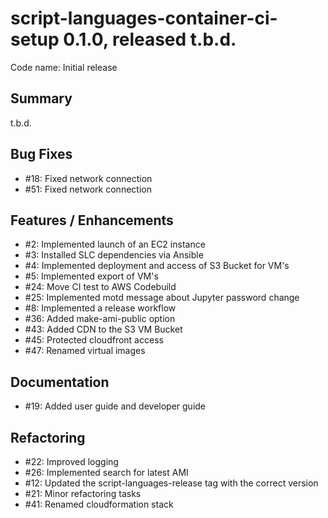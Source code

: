 # script-languages-container-ci-setup 0.1.0, released t.b.d.

Code name: Initial release

## Summary

t.b.d.

## Bug Fixes
 
 - #18: Fixed network connection 
 - #51: Fixed network connection

## Features / Enhancements

 - #2: Implemented launch of an EC2 instance
 - #3: Installed SLC dependencies via Ansible
 - #4: Implemented deployment and access of S3 Bucket for VM's
 - #5: Implemented export of VM's
 - #24: Move CI test to AWS Codebuild
 - #25: Implemented motd message about Jupyter password change
 - #8: Implemented a release workflow
 - #36: Added make-ami-public option
 - #43: Added CDN to the S3 VM Bucket
 - #45: Protected cloudfront access
 - #47: Renamed virtual images 

## Documentation

 - #19: Added user guide and developer guide

## Refactoring

 - #22: Improved logging
 - #26: Implemented search for latest AMI
 - #12: Updated the script-languages-release tag with the correct version
 - #21: Minor refactoring tasks
 - #41: Renamed cloudformation stack